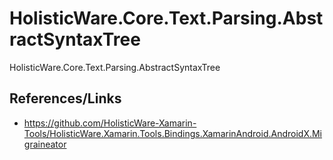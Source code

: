 # HolisticWare.Core.Text.Parsing.AbstractSyntaxTree

HolisticWare.Core.Text.Parsing.AbstractSyntaxTree

## References/Links

*   https://github.com/HolisticWare-Xamarin-Tools/HolisticWare.Xamarin.Tools.Bindings.XamarinAndroid.AndroidX.Migraineator